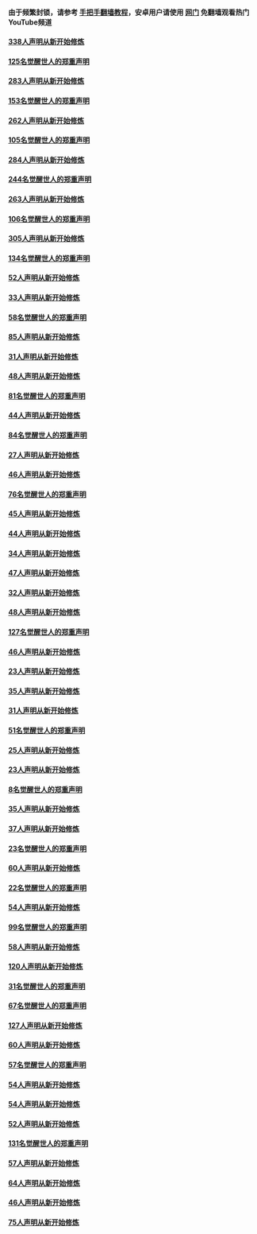 #### 由于频繁封锁，请参考 [手把手翻墙教程](https://github.com/gfw-breaker/guides/wiki/)，安卓用户请使用 [网门](https://github.com/gfw-breaker/nogfw/blob/master/dl.md?t=04280401) 免翻墙观看热门YouTube频道 

#### [338人声明从新开始修炼](../pages/91/423540.md?t=04280401) 

#### [125名觉醒世人的郑重声明](../pages/91/423539.md?t=04280401) 

#### [283人声明从新开始修炼](../pages/91/423296.md?t=04280401) 

#### [153名觉醒世人的郑重声明](../pages/91/423295.md?t=04280401) 

#### [262人声明从新开始修炼](../pages/91/423004.md?t=04280401) 

#### [105名觉醒世人的郑重声明](../pages/91/423003.md?t=04280401) 

#### [284人声明从新开始修炼](../pages/91/422707.md?t=04280401) 

#### [244名觉醒世人的郑重声明](../pages/91/422706.md?t=04280401) 

#### [263人声明从新开始修炼](../pages/91/422553.md?t=04280401) 

#### [106名觉醒世人的郑重声明](../pages/91/422552.md?t=04280401) 

#### [305人声明从新开始修炼](../pages/91/422153.md?t=04280401) 

#### [134名觉醒世人的郑重声明](../pages/91/422152.md?t=04280401) 

#### [52人声明从新开始修炼](../pages/91/421846.md?t=04280401) 

#### [33人声明从新开始修炼](../pages/91/421804.md?t=04280401) 

#### [58名觉醒世人的郑重声明](../pages/91/421845.md?t=04280401) 

#### [85人声明从新开始修炼](../pages/91/421769.md?t=04280401) 

#### [31人声明从新开始修炼](../pages/91/421763.md?t=04280401) 

#### [48人声明从新开始修炼](../pages/91/421605.md?t=04280401) 

#### [81名觉醒世人的郑重声明](../pages/91/421656.md?t=04280401) 

#### [44人声明从新开始修炼](../pages/91/421544.md?t=04280401) 

#### [84名觉醒世人的郑重声明](../pages/91/421543.md?t=04280401) 

#### [27人声明从新开始修炼](../pages/91/421465.md?t=04280401) 

#### [46人声明从新开始修炼](../pages/91/421454.md?t=04280401) 

#### [76名觉醒世人的郑重声明](../pages/91/421453.md?t=04280401) 

#### [45人声明从新开始修炼](../pages/91/421452.md?t=04280401) 

#### [44人声明从新开始修炼](../pages/91/421422.md?t=04280401) 

#### [34人声明从新开始修炼](../pages/91/421322.md?t=04280401) 

#### [47人声明从新开始修炼](../pages/91/421264.md?t=04280401) 

#### [32人声明从新开始修炼](../pages/91/421225.md?t=04280401) 

#### [48人声明从新开始修炼](../pages/91/421202.md?t=04280401) 

#### [127名觉醒世人的郑重声明](../pages/91/421224.md?t=04280401) 

#### [46人声明从新开始修炼](../pages/91/421203.md?t=04280401) 

#### [23人声明从新开始修炼](../pages/91/421138.md?t=04280401) 

#### [35人声明从新开始修炼](../pages/91/421122.md?t=04280401) 

#### [31人声明从新开始修炼](../pages/91/421081.md?t=04280401) 

#### [51名觉醒世人的郑重声明](../pages/91/421080.md?t=04280401) 

#### [25人声明从新开始修炼](../pages/91/421020.md?t=04280401) 

#### [23人声明从新开始修炼](../pages/91/420884.md?t=04280401) 

#### [8名觉醒世人的郑重声明](../pages/91/420883.md?t=04280401) 

#### [35人声明从新开始修炼](../pages/91/420809.md?t=04280401) 

#### [37人声明从新开始修炼](../pages/91/420766.md?t=04280401) 

#### [23名觉醒世人的郑重声明](../pages/91/420765.md?t=04280401) 

#### [60人声明从新开始修炼](../pages/91/420727.md?t=04280401) 

#### [22名觉醒世人的郑重声明](../pages/91/420726.md?t=04280401) 

#### [54人声明从新开始修炼](../pages/91/420529.md?t=04280401) 

#### [99名觉醒世人的郑重声明](../pages/91/420528.md?t=04280401) 

#### [58人声明从新开始修炼](../pages/91/420198.md?t=04280401) 

#### [120人声明从新开始修炼](../pages/91/420141.md?t=04280401) 

#### [31名觉醒世人的郑重声明](../pages/91/420197.md?t=04280401) 

#### [67名觉醒世人的郑重声明](../pages/91/420140.md?t=04280401) 

#### [127人声明从新开始修炼](../pages/91/420082.md?t=04280401) 

#### [60人声明从新开始修炼](../pages/91/420081.md?t=04280401) 

#### [57名觉醒世人的郑重声明](../pages/91/420080.md?t=04280401) 

#### [54人声明从新开始修炼](../pages/91/419533.md?t=04280401) 

#### [54人声明从新开始修炼](../pages/91/419532.md?t=04280401) 

#### [52人声明从新开始修炼](../pages/91/419531.md?t=04280401) 

#### [131名觉醒世人的郑重声明](../pages/91/419530.md?t=04280401) 

#### [57人声明从新开始修炼](../pages/91/419430.md?t=04280401) 

#### [64人声明从新开始修炼](../pages/91/419429.md?t=04280401) 

#### [46人声明从新开始修炼](../pages/91/419428.md?t=04280401) 

#### [75人声明从新开始修炼](../pages/91/419427.md?t=04280401) 

